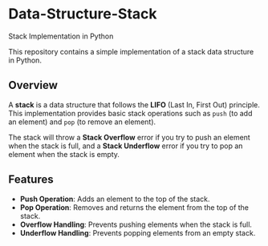 # Data-Structure-Stack
Stack Implementation in Python

This repository contains a simple implementation of a stack data structure in Python.

## Overview

A **stack** is a data structure that follows the **LIFO** (Last In, First Out) principle. This implementation provides basic stack operations such as `push` (to add an element) and `pop` (to remove an element).

The stack will throw a **Stack Overflow** error if you try to push an element when the stack is full, and a **Stack Underflow** error if you try to pop an element when the stack is empty.

## Features

- **Push Operation**: Adds an element to the top of the stack.
- **Pop Operation**: Removes and returns the element from the top of the stack.
- **Overflow Handling**: Prevents pushing elements when the stack is full.
- **Underflow Handling**: Prevents popping elements from an empty stack.
